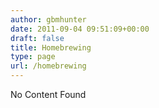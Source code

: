 ```yaml
---
author: gbmhunter
date: 2011-09-04 09:51:09+00:00
draft: false
title: Homebrewing
type: page
url: /homebrewing
---
```


No Content Found
